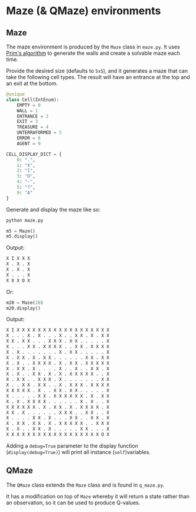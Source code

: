 # Maze (& QMaze) environments


## Maze
The maze environment is produced by the `Maze` class in `maze.py`. It uses [Prim's algorithm](https://en.wikipedia.org/wiki/Prim%27s_algorithm) to generate the walls and create a solvable maze each time.

Provide the desired size (defaults to `5x5`), and it generates a maze that can take the following cell types. The result will have an entrance at the top and an exit at the bottom.

```python
@unique
class Cell(IntEnum):
    EMPTY = 0
    WALL = 1
    ENTRANCE = 2
    EXIT = 3
    TREASURE = 4
    UNTERRAFORMED = 5
    ERROR = 6
    AGENT = 9
```

```python
CELL_DISPLAY_DICT = {
    0: ".",
    1: "X",
    2: "I",
    3: "O",
    4: "-",
    5: "?",
    9: "A"
}
```

Generate and display the maze like so:

```bash
python maze.py
```

```python
m5 = Maze()
m5.display()
```

Output:

```bash
X I X X X
X . X . X
X . X . X
X . . . X
X X X O X
```

Or:

```python
m20 = Maze(20)
m20.display()
```

Output:
```bash
X I X X X X X X X X X X X X X X X X X X
X . . . X . X . . . X . . X X . X . X X
X X . X X . . . X X X . X X . . . . . X
X . . . X X . X X X X . . X X . X X X X
X . X . . . . . . . X . X X . . . . . X
X . X X . X . X X . . . . . . X X . X X
X . X . . X X X X . X . X X . X X X X X
X . X X . X . . . . X . . X . . X X . X
X . X . . X X . X . X . X X X X X . . X
X . X X . . X X X . X . . . . . . . X X
X . . X X . X X . . X . X X X . X X X X
X X X X X . X . . X X . X X . . . . . X
X . . . . . X X . X X X X X X . X . X X
X . X . X X X X . . . . . . X . X . . X
X X X X X X . X . X X . X . X X X X . X
X X . X . . . . . . X X X . . X X . . X
X . . . . X X . X . . . X X . . X X . X
X . X X . X X . X . X X X X X . . X X X
X . X . . X X . X . . . . . X X . . . X
X X X X X X X X X X X X X X X X X X O X
```

Adding a `debug=True` parameter to the display function (`display(debug=True)`) will print all instance (`self`)variables.

## QMaze

The `QMaze` class extends the `Maze` class and is found in `q_maze.py`.

It has a modification on top of `Maze` whereby it will return a state rather than an observation,
so it can be used to produce Q-values.
